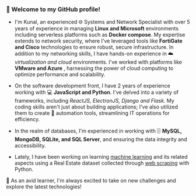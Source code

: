 ### 👋 Welcome to my GitHub profile! 
+ I'm Kunal, an experienced 🌐 Systems and Network Specialist  with over 5 years of experience in managing **Linux and Microsoft** environments including serverless platforms such as **Docker compose**. My expertise extends to network security, where I've leveraged tools like **FortiGate and Cisco** technologies to ensure robust, secure infrastructure. In addition to my networking skills, I have hands-on experience in ☁️ *virtualization and cloud* environments. I've worked with platforms like **VMware and Azure** , harnessing the power of cloud computing to optimize performance and scalability.

+ On the software development front, I have 2 years of experience working with 💻 **JavaScript and Python**. I've delved into a variety of frameworks, including *ReactJS, ElectronJS, Django and Flask*. My coding skills aren't just about building applications; I've also utilized them to create 🤖 automation tools, streamlining IT operations for efficiency. 

+ In the realm of databases, I'm experienced in working with 🗄️ **MySQL, MongoDB, SQLite, and SQL Server**, and ensuring the data integrity and accessibility. 

+ Lately, I have been working on learning [machine learning](https://github.com/kunalmehta14/MachineLearning_Fundamentals.git) and its related aspects using a Real Estate dataset collected through [web scraping](https://github.com/kunalmehta14/RealEstate-DataPipeline.git) with Python.

🚀 As an avid learner, I'm always excited to take on new challenges and explore the latest technologies!
